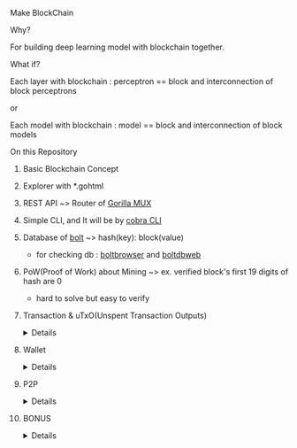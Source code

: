 Make BlockChain

Why?

For building deep learning model with blockchain together.

What if?

Each layer with blockchain : perceptron == block and interconnection of block perceptrons

or

Each model with blockchain : model == block and interconnection of block models

On this Repository
1. Basic Blockchain Concept
2. Explorer with *.gohtml
3. REST API ~> Router of [Gorilla MUX](https://github.com/gorilla/mux)
4. Simple CLI, and It will be by [cobra CLI](https://github.com/spf13/cobra)
5. Database of [bolt](https://github.com/boltdb/bolt) ~> hash(key): block(value)

    - for checking db : [boltbrowser](https://github.com/br0xen/boltbrowser) and [boltdbweb](https://github.com/evnix/boltdbweb)
6. PoW(Proof of Work) about Mining ~> ex. verified block's first 19 digits of hash are 0

    - hard to solve but easy to verify
7. Transaction & uTxO(Unspent Transaction Outputs)
    <details>
    <summary>Details</summary>
    
    - Tx : transaction
    - TxIn : money before transaction
    - TxOut : money after transaction

    - Mempool(Memory Pool) == Unconfirmed
    - Check whether is Unsent Transaction
    - Check whether trasaction is on Mempool

    - Refactoring
        - Method: should mutate struct ~>ex. `func (b *blockchain) AddBlock()`
        - if not, it is function ~> ex. `func Blocks(b *blockchain) []*Block`
    
    - Deadlock
        - Because no call to Do returns until the one call to f returns, if f causes Do to be called, it will deadlock.
8. Wallet
    <details>
    <summary>Details</summary>

    - check the owner owns unspent transaction output ~> hash and signature
    - verify the owner approves the transaction

    - how signature and verification work ~> public key and private key by elliptic curve cryptography
    - persistency for wallet ~> backend for wallet
    - implement of signature and verification, applied to transaction

    - how to verify someone is unspent transaction ouput's owner ~> signature from private key and address from public key / TxIn to know unspent TxOut
    - TxIn has signature, and signature is by private key
    - TxOut has address, address is where you sent, and address is public key
    - Tx{ TxIn[ (TxOut1) (TxOut2) ], Sign } ~~~>>> TxIn.Sign + TxOut1.Address = true / false
9. P2P
    <details>
    <summary>Details</summary>

    - P2P Network : Network, many nodes running same software ~> Decentralization
    - WebSocket : Notification system in real time, nodes discovering and conneting each other ~> making mesh and updating each other, broadcasting transaction to whole network
        - protocol like http, but difference is http is stateless(after send and receive request, no memory of connection between user and server ~> after request, server do not remember user)
        - websocket is alive connection(bi-directional connection) ~> alive bi-directional connection with all nodes ~> upgrade http(stateless protocol, server forger user) to websocket(statefull protocol, server remember user)
    - Channel : Connecting peers for network ~> occur race codition problem, beacuse of concurrnecy
    - Race Condition Problem ~>  new version of bolt [bbolt](https://github.com/etcd-io/bbolt) & Mutexes fix it
        - data race happens when two goRoutine access same data in an application
        - one goRoutine reads the data and the other updates the data
        - solution: locking the data ~> mutex
    - Broadcasting all information with all nodes

10. BONUS
    <details>
    <summary>Details</summary>
    
    - Godoc
        - `godoc -http=:6060`
    - Testing
        - Coverage
        - Interface
        - `go test ./... -v`
        - `go test -v -coverprofile cover.out ./...`
        - `go tool cover -html=cover.out` or `go tool cover -html="cover.out"`
        - `go test -v -coverprofile "cover.out" ./... && go tool cover -html="cover.out"`
        - table test
        - unit test : test a code independently with other codes in the same file
        - cut the dependency on db, like os.WriteFile(), db.View(), ...
